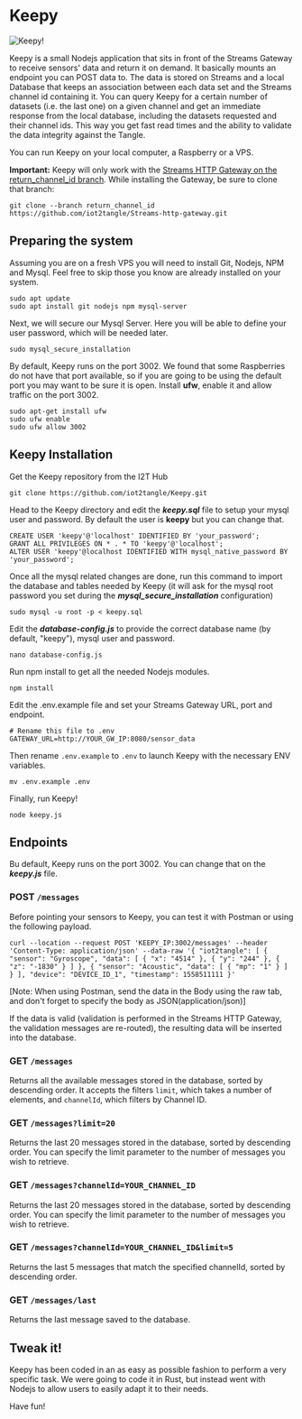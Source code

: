 # Keepy

![Keepy!](https://iot2tangle.io/assets/screenshots/keepy_header.jpg)

Keepy is a small Nodejs application that sits in front of the Streams Gateway to receive sensors' data and return it on demand. It basically mounts an endpoint you can POST data to. The data is stored on Streams and a local Database that keeps an association between each data set and the Streams channel id containing it. You can query Keepy for a certain number of datasets (i.e. the last one) on a given channel and get an immediate response from the local database, including the datasets requested and their channel ids. This way you get fast read times and the ability to validate the data integrity against the Tangle.

You can run Keepy on your local computer, a Raspberry or a VPS.

**Important:** Keepy will only work with the [Streams HTTP Gateway on the return_channel_id branch](https://github.com/iot2tangle/Streams-http-gateway/tree/return_channel_id). While installing the Gateway, be sure to clone that branch:

```
git clone --branch return_channel_id https://github.com/iot2tangle/Streams-http-gateway.git
```

## Preparing the system

Assuming you are on a fresh VPS you will need to install Git, Nodejs, NPM and Mysql. Feel free to skip those you know are already installed on your system.

```
sudo apt update
sudo apt install git nodejs npm mysql-server
```

Next, we will secure our Mysql Server. Here you will be able to define your user password, which will be needed later.

```
sudo mysql_secure_installation
```

By default, Keepy runs on the port 3002. We found that some Raspberries do not have that port available, so if you are going to be using the default port you may want to be sure it is open. Install **ufw**, enable it and allow traffic on the port 3002.

```
sudo apt-get install ufw
sudo ufw enable 
sudo ufw allow 3002
```

## Keepy Installation

Get the Keepy repository from the I2T Hub

```
git clone https://github.com/iot2tangle/Keepy.git
```

Head to the Keepy directory and edit the **_keepy.sql_** file to setup your mysql user and password.
By default the user is **keepy** but you can change that.

```
CREATE USER 'keepy'@'localhost' IDENTIFIED BY 'your_password';
GRANT ALL PRIVILEGES ON * . * TO 'keepy'@'localhost';
ALTER USER 'keepy'@localhost IDENTIFIED WITH mysql_native_password BY 'your_password';
```

Once all the mysql related changes are done, run this command to import the database and tables needed by Keepy (it will ask for the mysql root password you set during the **_mysql_secure_installation_** configuration)

```
sudo mysql -u root -p < keepy.sql
```

Edit the **_database-config.js_** to provide the correct database name (by default, "keepy"), mysql user and password.

```
nano database-config.js
```

Run npm install to get all the needed Nodejs modules.

```
npm install 
```

Edit the .env.example file and set your Streams Gateway URL, port and endpoint. 
```
# Rename this file to .env
GATEWAY_URL=http://YOUR_GW_IP:8080/sensor_data
```

Then rename `.env.example` to `.env` to launch Keepy with the necessary ENV variables.

```
mv .env.example .env
```

Finally, run Keepy!

```
node keepy.js
```

## Endpoints

Bu default, Keepy runs on the port 3002. You can change that on the ***keepy.js*** file.

### POST `/messages`

Before pointing your sensors to Keepy, you can test it with Postman or using the following payload.

`curl --location --request POST 'KEEPY_IP:3002/messages' --header 'Content-Type: application/json' --data-raw '{ "iot2tangle": [ { "sensor": "Gyroscope", "data": [ { "x": "4514" }, { "y": "244" }, { "z": "-1830" } ] }, { "sensor": "Acoustic", "data": [ { "mp": "1" } ] } ], "device": "DEVICE_ID_1", "timestamp": 1558511111 }'`

[Note: When using Postman, send the data in the Body using the raw tab, and don't forget to specify the body as JSON(application/json)]

If the data is valid (validation is performed in the Streams HTTP Gateway, the validation messages are re-routed), the resulting data will be inserted into the database.

### GET `/messages`

Returns all the available messages stored in the database, sorted by descending order. It accepts the filters `limit`, which takes a number of elements, and `channelId`, which filters by Channel ID.

### GET `/messages?limit=20`

Returns the last 20 messages stored in the database, sorted by descending order. You can specify the limit parameter to the number of messages you wish to retrieve.

### GET `/messages?channelId=YOUR_CHANNEL_ID`

Returns the last 20 messages stored in the database, sorted by descending order. You can specify the limit parameter to the number of messages you wish to retrieve.

### GET `/messages?channelId=YOUR_CHANNEL_ID&limit=5`

Returns the last 5 messages that match the specified channelId, sorted by descending order.

### GET `/messages/last`

Returns the last message saved to the database.

## Tweak it!

Keepy has been coded in an as easy as possible fashion to perform a very specific task. We were going to code it in Rust, but instead went with Nodejs to allow users to easily adapt it to their needs.

Have fun!

